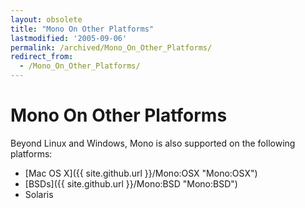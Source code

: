 ```yaml
---
layout: obsolete
title: "Mono On Other Platforms"
lastmodified: '2005-09-06'
permalink: /archived/Mono_On_Other_Platforms/
redirect_from:
  - /Mono_On_Other_Platforms/
---
```


Mono On Other Platforms
=======================

Beyond Linux and Windows, Mono is also supported on the following platforms:

-   [Mac OS X]({{ site.github.url }}/Mono:OSX "Mono:OSX")
-   [BSDs]({{ site.github.url }}/Mono:BSD "Mono:BSD")
-   Solaris


